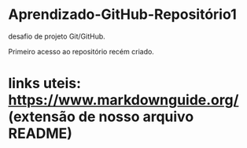 # Aprendizado-GitHub-Repositório1
desafio de projeto Git/GitHub.

Primeiro acesso ao repositório recém criado.
# links uteis: https://www.markdownguide.org/ (extensão de nosso arquivo README)
